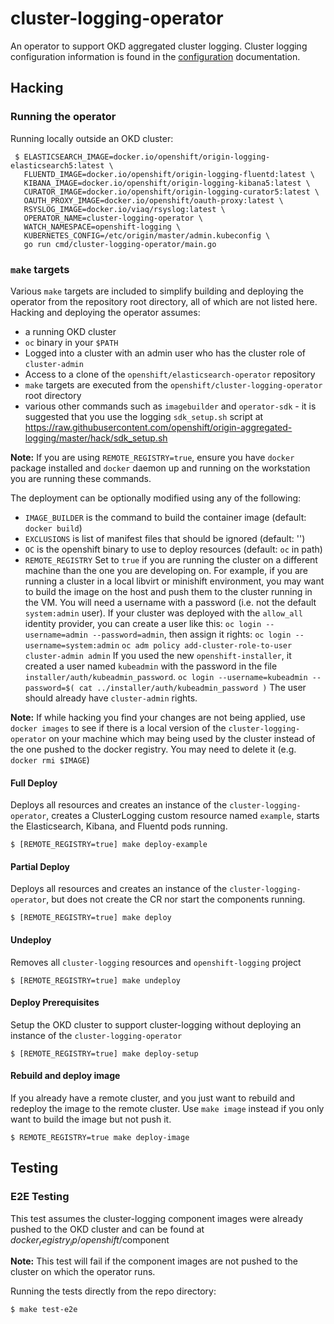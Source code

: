 # cluster-logging-operator
An operator to support OKD aggregated cluster logging.  Cluster logging configuration information
is found in the [configuration](./docs/configuration.md) documentation.

## Hacking

### Running the operator

Running locally outside an OKD cluster:
```
 $ ELASTICSEARCH_IMAGE=docker.io/openshift/origin-logging-elasticsearch5:latest \
   FLUENTD_IMAGE=docker.io/openshift/origin-logging-fluentd:latest \
   KIBANA_IMAGE=docker.io/openshift/origin-logging-kibana5:latest \
   CURATOR_IMAGE=docker.io/openshift/origin-logging-curator5:latest \
   OAUTH_PROXY_IMAGE=docker.io/openshift/oauth-proxy:latest \
   RSYSLOG_IMAGE=docker.io/viaq/rsyslog:latest \
   OPERATOR_NAME=cluster-logging-operator \
   WATCH_NAMESPACE=openshift-logging \
   KUBERNETES_CONFIG=/etc/origin/master/admin.kubeconfig \
   go run cmd/cluster-logging-operator/main.go
```
### `make` targets
Various `make` targets are included to simplify building and deploying the operator
from the repository root directory, all of which are not listed here.  Hacking and
deploying the operator assumes:
* a running OKD cluster
* `oc` binary in your `$PATH`
* Logged into a cluster with an admin user who has the cluster role of `cluster-admin`
* Access to a clone of the `openshift/elasticsearch-operator` repository
* `make` targets are executed from the `openshift/cluster-logging-operator` root directory
* various other commands such as `imagebuilder` and `operator-sdk` - it is suggested
  that you use the logging `sdk_setup.sh` script at https://raw.githubusercontent.com/openshift/origin-aggregated-logging/master/hack/sdk_setup.sh
  
**Note:** If you are using `REMOTE_REGISTRY=true`, ensure you have `docker` package installed and `docker` daemon up and running on the workstation you are running these commands.

The deployment can be optionally modified using any of the following:

*  `IMAGE_BUILDER` is the command to build the container image (default: `docker build`)
*  `EXCLUSIONS` is list of manifest files that should be ignored (default: '')
*  `OC` is the openshift binary to use to deploy resources (default: `oc` in path)
*  `REMOTE_REGISTRY` Set to `true` if you are running the cluster on a different machine
    than the one you are developing on. For example, if you are running a cluster in a
    local libvirt or minishift environment, you may want to build the image on the host
    and push them to the cluster running in the VM.
    You will need a username with a password (i.e. not the default `system:admin` user).
    If your cluster was deployed with the `allow_all` identity provider, you can create
    a user like this: `oc login --username=admin --password=admin`, then assign it rights:
    `oc login --username=system:admin`
    `oc adm policy add-cluster-role-to-user cluster-admin admin`
    If you used the new `openshift-installer`, it created a user named `kubeadmin`
    with the password in the file `installer/auth/kubeadmin_password`.
    `oc login --username=kubeadmin --password=$( cat ../installer/auth/kubeadmin_password )`
    The user should already have `cluster-admin` rights.

**Note:**  If while hacking you find your changes are not being applied, use
`docker images` to see if there is a local version of the `cluster-logging-operator`
on your machine which may being used by the cluster instead of the one pushed to
the docker registry.  You may need to delete it (e.g. `docker rmi $IMAGE`)

#### Full Deploy
Deploys all resources and creates an instance of the `cluster-logging-operator`, creates
a ClusterLogging custom resource named `example`, starts
the Elasticsearch, Kibana, and Fluentd pods running.
```
$ [REMOTE_REGISTRY=true] make deploy-example
```

#### Partial Deploy
Deploys all resources and creates an instance of the `cluster-logging-operator`, but does
not create the CR nor start the components running.
```
$ [REMOTE_REGISTRY=true] make deploy
```

#### Undeploy
Removes all `cluster-logging` resources and `openshift-logging` project
```
$ [REMOTE_REGISTRY=true] make undeploy
```

#### Deploy Prerequisites
Setup the OKD cluster to support cluster-logging without deploying an instance of
the `cluster-logging-operator`
```
$ [REMOTE_REGISTRY=true] make deploy-setup
```

#### Rebuild and deploy image
If you already have a remote cluster, and you just want to rebuild and redeploy the image
to the remote cluster.  Use `make image` instead if you only want to build the image
but not push it.
```
$ REMOTE_REGISTRY=true make deploy-image
```


## Testing

### E2E Testing
This test assumes the cluster-logging component images were already pushed
to the OKD cluster and can be found at $docker_registry_ip/openshift/$component

**Note:** This test will fail if the component images are not pushed to the cluster
on which the operator runs.

Running the tests directly from the repo directory:
```
$ make test-e2e
```
